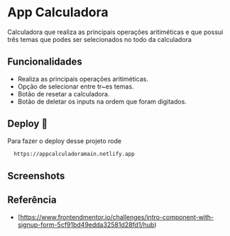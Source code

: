 # App Calculadora

Calculadora que realiza as principais operações aritiméticas e que possui três temas que podes ser selecionados no todo da calculadora


## Funcionalidades

- Realiza as principais operações aritiméticas.
- Opção de selecionar entre tr~es temas.
- Botão de resetar a calculadora.
- Botão de deletar os inputs na ordem que foram digitados.



## Deploy 🚀

Para fazer o deploy desse projeto rode

```bash
  https://appcalculadoramain.netlify.app
```

## Screenshots







## Referência

 - [https://www.frontendmentor.io/challenges/intro-component-with-signup-form-5cf91bd49edda32581d28fd1/hub)
